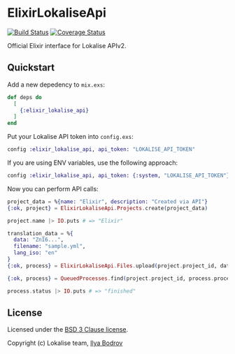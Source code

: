 # ElixirLokaliseApi

[![Build Status](https://travis-ci.com/bodrovis/elixir-lokalise-api.svg?branch=master)](https://travis-ci.com/bodrovis/elixir-lokalise-api)
[![Coverage Status](https://coveralls.io/repos/github/bodrovis/elixir-lokalise-api/badge.svg)](https://coveralls.io/github/bodrovis/elixir-lokalise-api)

Official Elixir interface for Lokalise APIv2.

## Quickstart

Add a new depedency to `mix.exs`:

```elixir
def deps do
  [
    {:elixir_lokalise_api}
  ]
end
```

Put your Lokalise API token into `config.exs`:

```elixir
config :elixir_lokalise_api, api_token: "LOKALISE_API_TOKEN"
```

If you are using ENV variables, use the following approach:

```elixir
config :elixir_lokalise_api, api_token: {:system, "LOKALISE_API_TOKEN"}
```

Now you can perform API calls:

```elixir
project_data = %{name: "Elixir", description: "Created via API"}
{:ok, project} = ElixirLokaliseApi.Projects.create(project_data)

project.name |> IO.puts # => "Elixir"

translation_data = %{
  data: "ZnI6...",
  filename: "sample.yml",
  lang_iso: "en"
}
{:ok, process} = ElixirLokaliseApi.Files.upload(project.project_id, data)

{:ok, process} = QueuedProcesses.find(project.project_id, process.process_id)

process.status |> IO.puts # => "finished"
```

## License

Licensed under the [BSD 3 Clause license](https://github.com/bodrovis/elixir-lokalise-api/blob/master/LICENSE).

Copyright (c) Lokalise team, [Ilya Bodrov](http://bodrovis.tech)